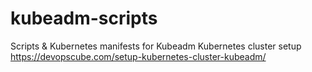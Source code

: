 # kubeadm-scripts
Scripts &amp; Kubernetes manifests for Kubeadm Kubernetes cluster setup
https://devopscube.com/setup-kubernetes-cluster-kubeadm/
